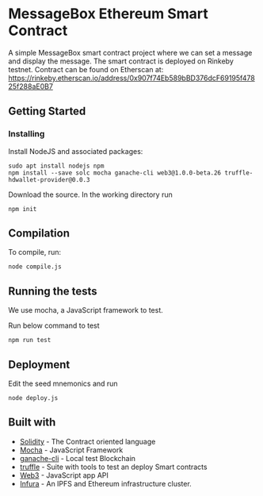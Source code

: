 # MessageBox Ethereum Smart Contract

A simple MessageBox smart contract project where we can set a message and display the message.
The smart contract is deployed on Rinkeby testnet. Contract can be found on Etherscan at: https://rinkeby.etherscan.io/address/0x907f74Eb589bBD376dcF69195f47825f288aE0B7

## Getting Started

### Installing
Install NodeJS and associated packages:

```
sudo apt install nodejs npm
npm install --save solc mocha ganache-cli web3@1.0.0-beta.26 truffle-hdwallet-provider@0.0.3

```

Download the source. In the working directory run
```
npm init
```

## Compilation

To compile, run:
```
node compile.js
```

## Running the tests
We use mocha, a JavaScript framework to test.

Run below command to test
```
npm run test
```

## Deployment
Edit the seed mnemonics and run
```
node deploy.js
```

## Built with
* [Solidity](https://solidity.readthedocs.io/en/v0.4.0/) - The Contract oriented language
* [Mocha](https://github.com/mochajs/mocha) - JavaScript Framework
* [ganache-cli](https://truffleframework.com/ganache) - Local test Blockchain
* [truffle](https://truffleframework.com/) - Suite with tools to test an deploy Smart contracts
* [Web3](https://github.com/ethereum/wiki/wiki/JavaScript-API) - JavaScript app API
* [Infura](https://infura.io/) - An IPFS and Ethereum infrastructure cluster.
